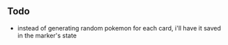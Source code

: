 ## Todo
 - instead of generating random pokemon for each card, i'll have it saved in the marker's state